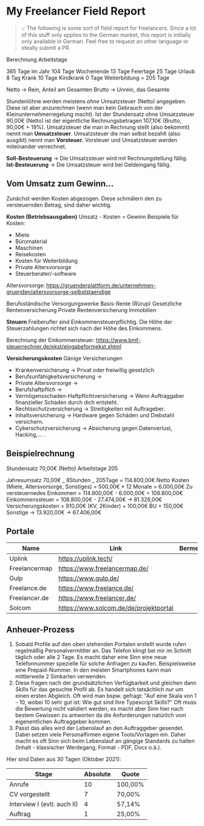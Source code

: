 # My Freelancer Field Report

> 💡 The following is some sort of field report for freelancers. Since a lot of this stuff only applies to the German market, this report is initially only available in German. Feel free to request an other language or ideally submit a PR.

Berechnung Arbeitstage

365 Tage im Jahr
104 Tage Wochenende
13 Tage Feiertage
25 Tage Urlaub
8 Tag Krank
10 Tage Kindkrank
0 Tage Weiterbildung
= 205 Tage

Netto -> Rein, Anteil am Gesamten
Brutto -> Unrein, das Gesamte

Stundenlöhne werden meistens _ohne_ Umsatzsteuer (Netto) angegeben. Diese ist aber anzurechnen (wenn man kein Gebrauch von der Kleinunternehmerregelung macht). Ist der Stundensatz ohne Umsatzsteuer 90,00€ (Netto) ist der eigentliche Rechnungsbetragen 107,10€ (Brutto, 90,00€ + 19%).
Umsatzsteuer die man in Rechnung stellt (also bekommt) nennt man **Umsatzsteuer**. Umsatzsteuer die man selbst bezahlt (also ausgibt) nennt man **Vorsteuer**. Vorsteuer und Umsatzsteuer werden miteinander verrechnet.

**Soll-Besteuerung** -> Die Umsatzsteuer wird mit Rechnungstellung fällig.
**Ist-Besteuerung** -> Die Umsatzsteuer wird bei Geldeingang fällig.

## Vom Umsatz zum Gewinn...

Zunächst werden Kosten abgezogen. Diese schmälern den zu versteuernden Betrag, sind daher wichtig.

**Kosten (Betriebsausgaben)**
Umsatz - Kosten = Gewinn
Beispiele für Kosten:

- Miete
- Büromaterial
- Maschinen
- Reisekosten
- Kosten für Weiterbildung
- Private Altersvorsorge
- Steuerberater/-software

Altersvorsorge: https://gruenderplattform.de/unternehmen-gruenden/altersvorsorge-selbststaendige

Berufsständische Versorgungswerke
Basis-Rente (Rürup)
Gesetzliche Rentenversicherung
Private Rentenversicherung
Immobilien

**Steuern**
Freiberufler sind Einkommensteuerpflichtig. Die Höhe der Steuerzahlungen richtet sich nach der Höhe des Einkommens.

Berechnung der Einkommensteuer: https://www.bmf-steuerrechner.de/ekst/eingabeformekst.xhtml

**Versicherungskosten**
Gänige Versicherungen

- Krankenversicherung -> Privat oder freiwillig gesetzlich
- Berufsunfähigkeitsversicherung ->
- Private Altersvorsorge ->
- Berufshaftpflich ->
- Vermögensschaden-Haftpflichtversicherung -> Wenn Auftraggaber finanzieller Schaden durch dich entsteht.
- Rechtsschutzversicherung -> Streitigkeiten mit Auftrageber.
- Inhaltsversicherung -> Hardware gegen Schäden und Diebstahl versichern.
- Cyberschutzversicherung -> Absicherung gegen Datenverlust, Hacking,... .

## Beispielrechnung

Stundensatz 70,00€ (Netto)
Arbeitstage 205

Jahresumsatz 70,00€ _ 8Stunden _ 205Tage = 114.800,00€ Netto
Kosten (Miete, Altersvorsorge, Sonstiges) = 500,00€ \* 12 Monate = 6.000,00€
Zu versteuernedes Einkommen = 114.800,00€ - 6.000,00€ = 108.800,00€
Einkommenssteuer = 108.800,00€ - 27.474,00€ -> 81.326,00€
Versicherungskosten = 910,00€ (KV, 2Kinder) + 100,00€ BU + 150,00€ Sonstige -> 13.920,00€ -> 67.406,00€

## Portale

| Name          | Link                                   | Bermerkung |
| ------------- | -------------------------------------- | ---------- |
| Uplink        | https://uplink.tech/                   |            |
| Freelancermap | https://www.freelancermap.de/          |            |
| Gulp          | https://www.gulp.de/                   |            |
| Freelance.de  | https://www.freelance.de/              |            |
| Freelancer.de | https://www.freelancer.de/             |            |
| Solcom        | https://www.solcom.de/de/projektportal |            |

## Anheuer-Prozess

1. Sobald Profile auf den oben stehenden Portalen erstellt wurde rufen regelmäßig Personalvermittler an. Das Telefon klingt bei mir im Schnitt täglich oder alle 2 Tage. Es macht daher eine Sinn eine neue Telefonnummer spezielle für solche Anfragen zu kaufen. Beispielsweise eine Prepaid-Nummer. In den meisten Smartphones kann man mittlerweile 2 Simkarten verwenden.
2. Diese fragen nach der grundsätzlichen Verfügbarkeit und gleichen dann Skills für das gesuchte Profil ab. Es handelt sich tatsächlich nur um einen ersten Abgleich. Oft wird man bspw. gefragt: "Auf eine Skala von 1 - 10, wobei 10 sehr gut ist: Wie gut sind Ihre Typescript Skills?" Oft muss die Bewertung nicht validiert werden, es macht aber Sinn hier nach bestem Gewissen zu antworten da die Anforderungen natürlich vom eigenentlichen Auftraggeber kommen.
3. Passt das alles wird der Lebenslauf an den Auftraggeber gesendet. Dabei setzen viele Personalfirmen eigene Tools/Vorlagen ein. Daher macht es oft Sinn sich beim Lebenslauf an gängige Standards zu halten (Inhalt - klassischer Werdegang, Format - PDF, Docx o.ä.).

Hier sind Daten aus 30 Tagen (Oktober 2021):

| Stage                       | Absolute | Quote   |
| --------------------------- | -------- | ------- |
| Anrufe                      | 10       | 100,00% |
| CV vorgestellt              | 7        | 70,00%  |
| Interview I (evtl. auch II) | 4        | 57,14%  |
| Auftrag                     | 1        | 25,00%  |

